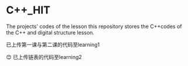 # C++_HIT
The projects' codes of the lesson
this repository stores the C++codes of the C++ and digital structure lesson.


已上传第一课与第二课的代码至learning1

😊
已上传链表的代码至learning2

